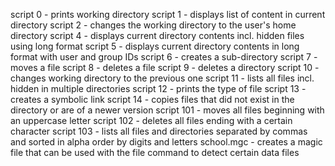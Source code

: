 script 0 - prints working directory
script 1 - displays list of content in current directory
script 2 - changes the working directory to the user's home directory
script 4 - displays current directory contents incl. hidden files using long format
script 5 - displays current directory contents in long format with user and group IDs
script 6 - creates a sub-directory
script 7 - moves a file
script 8 - deletes a file
script 9 - deletes a directory
script 10 - changes working directory to the previous one
script 11 - lists all files incl. hidden in multiple directories
script 12 - prints the type of file
script 13 - creates a symbolic link
script 14 - copies files that did not exist in the directory or are of a newer version
script 101 - moves all files beginning with an uppercase letter
script 102 - deletes all files ending with a certain character
script 103 - lists all files and directories separated by commas and sorted in alpha order by digits and letters
school.mgc - creates a magic file that can be used with the file command to detect certain data files